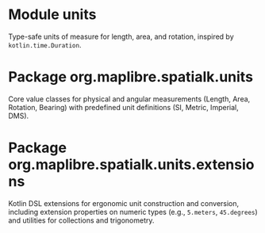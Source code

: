 # Module units

Type-safe units of measure for length, area, and rotation, inspired by
`kotlin.time.Duration`.

# Package org.maplibre.spatialk.units

Core value classes for physical and angular measurements (Length, Area,
Rotation, Bearing) with predefined unit definitions (SI, Metric, Imperial, DMS).

# Package org.maplibre.spatialk.units.extensions

Kotlin DSL extensions for ergonomic unit construction and conversion, including
extension properties on numeric types (e.g., `5.meters`, `45.degrees`) and
utilities for collections and trigonometry.
